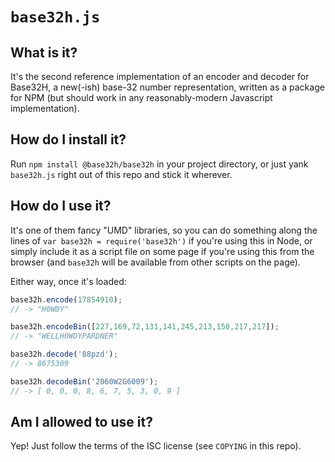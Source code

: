 # `base32h.js`

## What is it?

It's the second reference implementation of an encoder and decoder for Base32H,
a new(-ish) base-32 number representation, written as a package for NPM (but
should work in any reasonably-modern Javascript implementation).

## How do I install it?

Run `npm install @base32h/base32h` in your project directory, or just yank
`base32h.js` right out of this repo and stick it wherever.

## How do I use it?

It's one of them fancy "UMD" libraries, so you can do something along the lines
of `var base32h = require('base32h')` if you're using this in Node, or simply
include it as a script file on some page if you're using this from the browser
(and `base32h` will be available from other scripts on the page).

Either way, once it's loaded:

```js
base32h.encode(17854910);
// -> "H0WDY"

base32h.encodeBin([227,169,72,131,141,245,213,150,217,217]);
// -> "WELLH0WDYPARDNER"

base32h.decode('88pzd');
// -> 8675309

base32h.decodeBin('2060W2G6009');
// -> [ 0, 0, 0, 8, 6, 7, 5, 3, 0, 9 ]
```

## Am I allowed to use it?

Yep!  Just follow the terms of the ISC license (see `COPYING` in this repo).
